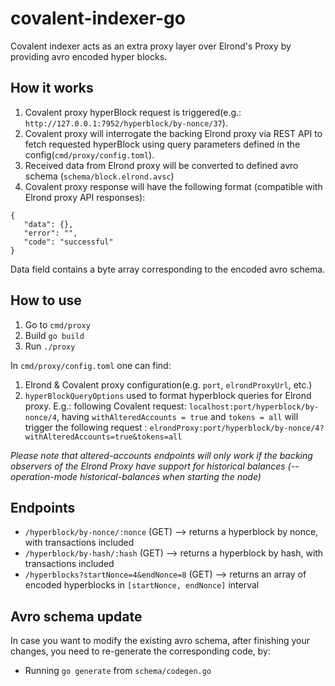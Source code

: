 # covalent-indexer-go

Covalent indexer acts as an extra proxy layer over Elrond's Proxy by providing avro encoded hyper blocks.

## How it works

1. Covalent proxy hyperBlock request is triggered(e.g.: `http://127.0.0.1:7952/hyperblock/by-nonce/37`).
2. Covalent proxy will interrogate the backing Elrond proxy via REST API to fetch requested hyperBlock using query
   parameters defined in the config(`cmd/proxy/config.toml`).
3. Received data from Elrond proxy will be converted to defined avro schema (`schema/block.elrond.avsc`)
4. Covalent proxy response will have the following format (compatible with Elrond proxy API responses):

```  
{
   "data": {},
   "error": "",
   "code": "successful"
}
```

Data field contains a byte array corresponding to the encoded avro schema.

## How to use

1. Go to `cmd/proxy`
2. Build `go build`
3. Run `./proxy`

In `cmd/proxy/config.toml` one can find:

1. Elrond & Covalent proxy configuration(e.g. `port`, `elrondProxyUrl`, etc.)
2. `hyperBlockQueryOptions` used to format hyperblock queries for Elrond proxy. E.g.: following Covalent
   request: `localhost:port/hyperblock/by-nonce/4`, having `withAlteredAccounts = true` and `tokens = all` will trigger
   the following request : `elrondProxy:port/hyperblock/by-nonce/4?withAlteredAccounts=true&tokens=all`

_Please note that altered-accounts endpoints will only work if the backing observers of the Elrond Proxy have support
for historical balances (--operation-mode historical-balances when starting the node)_

## Endpoints

- `/hyperblock/by-nonce/:nonce` (GET) --> returns a hyperblock by nonce, with transactions included
- `/hyperblock/by-hash/:hash` (GET) --> returns a hyperblock by hash, with transactions included
- `/hyperblocks?startNonce=4&endNonce=8` (GET) --> returns an array of encoded hyperblocks in `[startNonce, endNonce]` interval

## Avro schema update

In case you want to modify the existing avro schema, after finishing your changes, you need to re-generate the
corresponding code, by:

- Running `go generate` from `schema/codegen.go`
